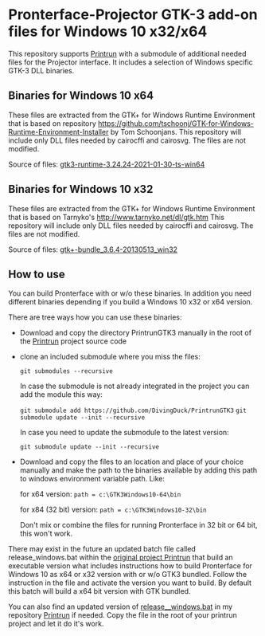 Pronterface-Projector GTK-3 add-on files for Windows 10 x32/x64
===============================================================

This repository supports [Printrun](https://github.com/kliment/Printrun) with a 
submodule of additional needed files for the Projector interface. It includes 
a selection of Windows specific GTK-3 DLL binaries.

## Binaries for Windows 10 x64
These files are extracted from the GTK+ for Windows Runtime Environment that is based on repository https://github.com/tschoonj/GTK-for-Windows-Runtime-Environment-Installer by Tom Schoonjans. 
This repository will include only DLL files needed by cairocffi and cairosvg. The files are not modified. 

Source of files: 
[gtk3-runtime-3.24.24-2021-01-30-ts-win64](https://github.com/tschoonj/GTK-for-Windows-Runtime-Environment-Installer/releases/download/2021-01-30/gtk3-runtime-3.24.24-2021-01-30-ts-win64.exe)

## Binaries for Windows 10 x32
These files are extracted from the GTK+ for Windows Runtime Environment that is based on Tarnyko's http://www.tarnyko.net/dl/gtk.htm
This repository will include only DLL files needed by cairocffi and cairosvg. The files are not modified.

Source of files:
[gtk+-bundle_3.6.4-20130513_win32](http://www.tarnyko.net/repo/gtk3_build_system/gtk+-bundle_3.6.4-20130513_win32.zip)

## How to use

You can build Pronterface with or w/o these binaries. In addition you need
different binaries depending if you build a Windows 10 x32 or x64 version.

There are tree ways how you can use these binaries:

* Download and copy the directory PrintrunGTK3 manually in the root of the [Printrun](https://github.com/kliment/Printrun) project source code
* clone an included submodule where you miss the files: 

    `git submodules --recursive`

  In case the submodule is not already integrated in the project you can add the module this way:

    ```git submodule add https://github.com/DivingDuck/PrintrunGTK3```
    ```git submodule update --init --recursive```

  In case you need to update the submodule to the latest version:

    `git submodule update --init --recursive`

* Download and copy the files to an location and place of your choice manually
  and make the path to the binaries available by adding this path to 
  windows environment variable path. Like:

  for x64 version: `path = c:\GTK3Windows10-64\bin`

  for x84 (32 bit) version: `path = c:\GTK3Windows10-32\bin`

  Don't mix or combine the files for running Pronterface in 32 bit or 64 bit,
  this won't work.

There may exist in the future an updated batch file called release_windows.bat within
 the [original project Printrun](https://github.com/kliment/Printrun) that build an executable
 version what includes instructions how to build Pronterface for Windows 10 as
 x64 or x32 version with or w/o GTK3 bundled. Follow the instruction in the file
 and activate the version you want to build. By default this batch will build
 a x64 bit version with GTK bundled.

You can also find an updated version of [release__windows.bat](https://github.com/DivingDuck/Printrun/blob/master/release_windows.bat)
 in my repository [Printrun](https://github.com/DivingDuck/Printrun) if needed.
 Copy the file in the root of your printrun project and let it do it's work.
